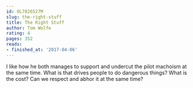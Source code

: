 ```yaml
---
id: OL7826527M
slug: the-right-stuff
title: The Right Stuff
author: Tom Wolfe
rating: 4
pages: 352
reads:
- finished_at: '2017-04-06'
---
```

I like how he both manages to support and undercut the pilot machoism at the same time. What is that drives people to do dangerous things? What is the cost? Can we respect and abhor it at the same time?
